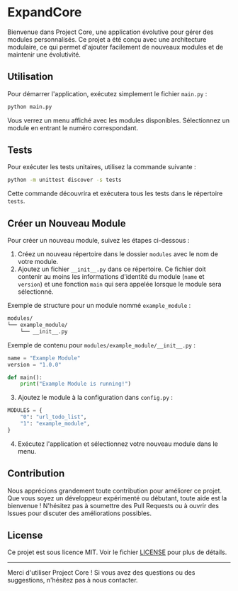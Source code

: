 # ExpandCore

Bienvenue dans Project Core, une application évolutive pour gérer des modules personnalisés. Ce projet a été conçu avec une architecture modulaire, ce qui permet d'ajouter facilement de nouveaux modules et de maintenir une évolutivité.

## Utilisation

Pour démarrer l'application, exécutez simplement le fichier `main.py` :

```bash
python main.py
```

Vous verrez un menu affiché avec les modules disponibles. Sélectionnez un module en entrant le numéro correspondant.

## Tests

Pour exécuter les tests unitaires, utilisez la commande suivante :

```bash
python -m unittest discover -s tests
```

Cette commande découvrira et exécutera tous les tests dans le répertoire `tests`.

## Créer un Nouveau Module

Pour créer un nouveau module, suivez les étapes ci-dessous :

1. Créez un nouveau répertoire dans le dossier `modules` avec le nom de votre module.
2. Ajoutez un fichier `__init__.py` dans ce répertoire. Ce fichier doit contenir au moins les informations d'identité du module (`name` et `version`) et une fonction `main` qui sera appelée lorsque le module sera sélectionné.

Exemple de structure pour un module nommé `example_module` :

```bash
modules/
└── example_module/
    └── __init__.py
```

Exemple de contenu pour `modules/example_module/__init__.py` :

```python
name = "Example Module"
version = "1.0.0"

def main():
    print("Example Module is running!")
```

3. Ajoutez le module à la configuration dans `config.py` :

```python
MODULES = {
    "0": "url_todo_list",
    "1": "example_module",
}
```

4. Exécutez l'application et sélectionnez votre nouveau module dans le menu.

## Contribution

Nous apprécions grandement toute contribution pour améliorer ce projet. Que vous soyez un développeur expérimenté ou débutant, toute aide est la bienvenue ! N'hésitez pas à soumettre des Pull Requests ou à ouvrir des Issues pour discuter des améliorations possibles.

## License

Ce projet est sous licence MIT. Voir le fichier [LICENSE](LICENSE) pour plus de détails.

---

Merci d'utiliser Project Core ! Si vous avez des questions ou des suggestions, n'hésitez pas à nous contacter.